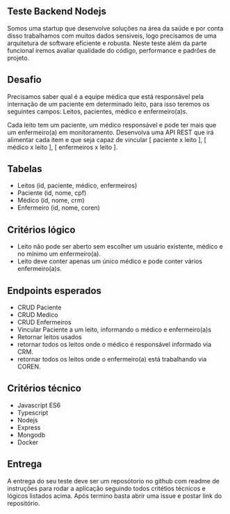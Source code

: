 ## Teste Backend Nodejs
Somos uma startup que desenvolve soluções na área da saúde e por conta disso trabalhamos com muitos dados sensiveis, logo precisamos de uma arquitetura de software eficiente e robusta. Neste teste além da parte funcional iremos avaliar qualidade do código, performance e padrões de projeto.

## Desafio
Precisamos saber qual é a equipe médica que está responsável pela internação de um paciente em determinado leito, para isso teremos os seguintes campos: Leitos, pacientes, médico e enfermeiro(a)s.

Cada leito tem um paciente, um médico responsável e pode ter mais que um enfermeiro(a) em monitoramento. Desenvolva uma API REST que irá alimentar cada item e que seja capaz de vincular [ paciente x leito ], [ médico x leito ], [ enfermeiros x leito ].

## Tabelas
- Leitos (id, paciente, médico, enfermeiros)
- Paciente (id, nome, cpf)
- Médico (id, nome, crm)
- Enfermeiro (id, nome, coren)

## Critérios lógico
- Leito não pode ser aberto sem escolher um usuário existente, médico e no mínimo um enfermeiro(a).
- Leito deve conter apenas um único médico e pode conter vários enfermeiro(a)s.

## Endpoints esperados
- CRUD Paciente
- CRUD Medico
- CRUD Enfermeiros
- Vincular Paciente a um leito, informando o médico e enfermeiro(a)s
- Retornar leitos usados
- retornar todos os leitos onde o médico é responsável informado via CRM.
- retornar todos os leitos onde o enfermeiro(a) está trabalhando via COREN.

## Critérios técnico
- Javascript ES6
- Typescript
- Nodejs
- Express
- Mongodb
- Docker


## Entrega
A entrega do seu teste deve ser um reposótorio no github com readme de instruções para rodar a aplicação seguindo todos critétios técnicos e lógicos listados acima. Após termino basta abrir uma issue e postar link do repositório.

